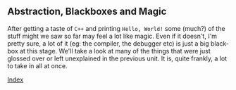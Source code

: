 ## Abstraction, Blackboxes and Magic

After getting a taste of `C++` and printing `Hello, World!` some (much?) of the stuff might we saw so far may feel a lot like magic. Even if it doesn't, I'm pretty sure, a lot of it (eg: the compiler, the debugger etc) is just a big black-box at this stage. We'll take a look at many of the things that were just glossed over or left unexplained in the previous unit. It is, quite frankly, a lot to take in all at once.

[Index](../Index.md)
